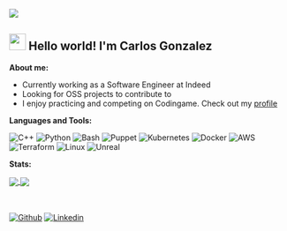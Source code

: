 ![](https://user-images.githubusercontent.com/47435293/119741062-96b16e80-be4a-11eb-8601-cf578c9ba287.gif)


<h2><img src="https://raw.githubusercontent.com/MartinHeinz/MartinHeinz/master/wave.gif" width="30px"> Hello world! I'm Carlos Gonzalez</h2>


**About me:**

- Currently working as a Software Engineer at Indeed
- Looking for OSS projects to contribute to
- I enjoy practicing and competing on Codingame. Check out my [profile](https://www.codingame.com/profile/d76676fcfe843458784b224b368008d78450792)


**Languages and Tools:** 

![C++](https://img.shields.io/badge/-C++-black?style=flat&logo=c%2B%2B)
![Python](https://img.shields.io/badge/-Python-black?style=flat&logo=python)
![Bash](https://img.shields.io/badge/-Bash-black?style=flat&logo=gnu-bash)
![Puppet](https://img.shields.io/badge/-Puppet-black?style=flat&logo=puppet)
![Kubernetes](https://img.shields.io/badge/-Kubernetes-black?style=flat&logo=kubernetes)
![Docker](https://img.shields.io/badge/-Docker-black?style=flat&logo=docker)
![AWS](https://img.shields.io/badge/-AWS-black?style=flat&logo=amazon)
![Terraform](https://img.shields.io/badge/-Terraform-black?style=flat&logo=terraform)
![Linux](https://img.shields.io/badge/-Linux-black?style=flat&logo=linux)
![Unreal](https://img.shields.io/badge/-Unreal-black?style=flat&logo=unreal-engine)




**Stats:** 

<a href="https://github.com/anuraghazra/github-readme-stats">
  <img align="center" src="https://github-readme-stats.vercel.app/api?username=lowzg&show_icons=true&theme=dark" />
</a>
<a href="https://github.com/anuraghazra/github-readme-stats">
  <img align="center" src="https://github-readme-stats.vercel.app/api/top-langs/?username=lowzg&show_icons=true&theme=dark" />
</a>

<br></br>
[![Github](https://img.shields.io/badge/-Github-000?style=flat&logo=Github&logoColor=white)](https://github.com/lowzg)
[![Linkedin](https://img.shields.io/badge/-LinkedIn-blue?style=flat&logo=Linkedin&logoColor=white)](https://www.linkedin.com/in/lowzg)
